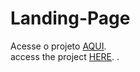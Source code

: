 # Landing-Page
Acesse o projeto <a href="https://0erik1.github.io/Landing-Page/">AQUI</a>.<br>
access the project <a href="https://0erik1.github.io/Landing-Page/">HERE</a>.
.
